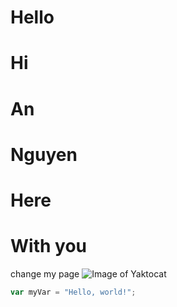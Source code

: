 # Hello
# Hi
# An
# Nguyen
# Here
# With you

change my page
![Image of Yaktocat](https://octodex.github.com/images/yaktocat.png)
``` javascript
var myVar = "Hello, world!";
```
